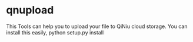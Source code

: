 qnupload
===========================

This Tools can help you to upload your file to QiNiu cloud storage.
You can install this easily,
    python setup.py install


